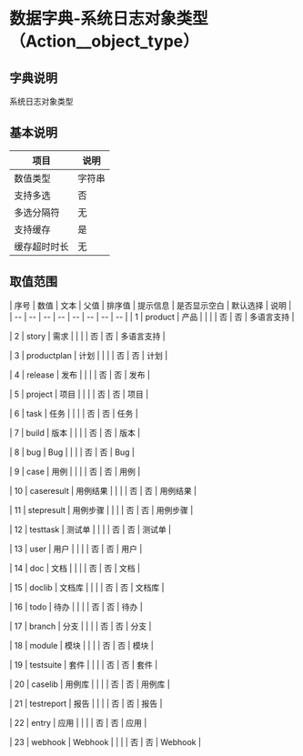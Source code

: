 # 数据字典-系统日志对象类型（Action__object_type）
## 字典说明
系统日志对象类型

## 基本说明
| 项目 | 说明 |
| -- | -- |
| 数值类型 | 字符串 |
| 支持多选 | 否 |
| 多选分隔符 | 无 |
| 支持缓存 | 是 |
| 缓存超时时长 | 无 |

## 取值范围
| 序号 | 数值 | 文本 | 父值 | 排序值 | 提示信息 | 是否显示空白 | 默认选择 | 说明 |
| -- | -- | -- | -- | -- | -- | -- | -- |
| 1 | product | 产品 |  |  |  | 否 | 否 | 多语言支持 |

| 2 | story | 需求 |  |  |  | 否 | 否 | 多语言支持 |

| 3 | productplan | 计划 |  |  |  | 否 | 否 | 计划 |

| 4 | release | 发布 |  |  |  | 否 | 否 | 发布 |

| 5 | project | 项目 |  |  |  | 否 | 否 | 项目 |

| 6 | task | 任务 |  |  |  | 否 | 否 | 任务 |

| 7 | build | 版本 |  |  |  | 否 | 否 | 版本 |

| 8 | bug | Bug |  |  |  | 否 | 否 | Bug |

| 9 | case | 用例 |  |  |  | 否 | 否 | 用例 |

| 10 | caseresult | 用例结果 |  |  |  | 否 | 否 | 用例结果 |

| 11 | stepresult | 用例步骤 |  |  |  | 否 | 否 | 用例步骤 |

| 12 | testtask | 测试单 |  |  |  | 否 | 否 | 测试单 |

| 13 | user | 用户 |  |  |  | 否 | 否 | 用户 |

| 14 | doc | 文档 |  |  |  | 否 | 否 | 文档 |

| 15 | doclib | 文档库 |  |  |  | 否 | 否 | 文档库 |

| 16 | todo | 待办 |  |  |  | 否 | 否 | 待办 |

| 17 | branch | 分支 |  |  |  | 否 | 否 | 分支 |

| 18 | module | 模块 |  |  |  | 否 | 否 | 模块 |

| 19 | testsuite | 套件 |  |  |  | 否 | 否 | 套件 |

| 20 | caselib | 用例库 |  |  |  | 否 | 否 | 用例库 |

| 21 | testreport | 报告 |  |  |  | 否 | 否 | 报告 |

| 22 | entry | 应用 |  |  |  | 否 | 否 | 应用 |

| 23 | webhook | Webhook |  |  |  | 否 | 否 | Webhook |


